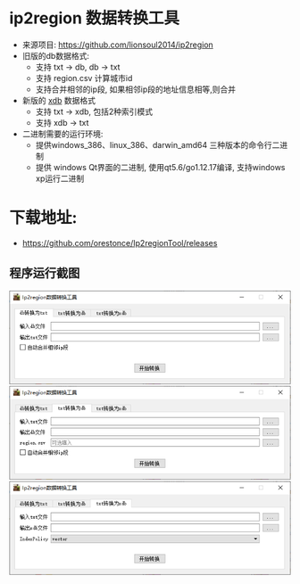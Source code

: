 # ip2region 数据转换工具
  * 来源项目: https://github.com/lionsoul2014/ip2region
  * 旧版的db数据格式:
    * 支持 txt -> db, db -> txt
    * 支持 region.csv 计算城市id
    * 支持合并相邻的ip段, 如果相邻ip段的地址信息相等,则合并
  * 新版的 [xdb](https://mp.weixin.qq.com/s?__biz=MzU4MDc2MzQ5OA==&mid=2247483696&idx=1&sn=6e9e138e86cf18245656c54ff4be3129&chksm=fd50ab35ca2722239ae7c0bb08efa44f499110c810227cbad3a16f36ebc1c2afc58eb464a57c#rd) 数据格式
    * 支持 txt -> xdb, 包括2种索引模式
    * 支持 xdb -> txt
  * 二进制需要的运行环境:
    * 提供windows_386、linux_386、darwin_amd64 三种版本的命令行二进制
    * 提供 windows Qt界面的二进制, 使用qt5.6/go1.12.17编译, 支持windows xp运行二进制  
# 下载地址:
  * https://github.com/orestonce/Ip2regionTool/releases
  
## 程序运行截图
![程序截图](image/1.png)
![程序截图](image/2.png)
![程序截图](image/3.png)
